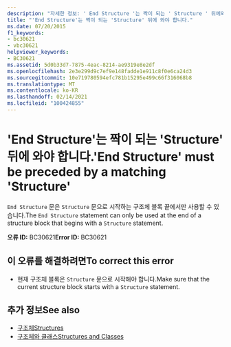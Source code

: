 ```yaml
---
description: "자세한 정보: ' End Structure '는 짝이 되는 ' Structure ' 뒤에와 야 합니다."
title: "'End Structure'는 짝이 되는 'Structure' 뒤에 와야 합니다."
ms.date: 07/20/2015
f1_keywords:
- bc30621
- vbc30621
helpviewer_keywords:
- BC30621
ms.assetid: 5d0b33d7-7875-4eac-8214-ae9319e8e2df
ms.openlocfilehash: 2e3e299d9c7ef9e148fadde1e911c8f0e6ca24d3
ms.sourcegitcommit: 10e719780594efc781b15295e499c66f316068b8
ms.translationtype: MT
ms.contentlocale: ko-KR
ms.lasthandoff: 02/14/2021
ms.locfileid: "100424855"
---
```

# <a name="end-structure-must-be-preceded-by-a-matching-structure"></a><span data-ttu-id="4815b-103">'End Structure'는 짝이 되는 'Structure' 뒤에 와야 합니다.</span><span class="sxs-lookup"><span data-stu-id="4815b-103">'End Structure' must be preceded by a matching 'Structure'</span></span>

<span data-ttu-id="4815b-104">`End Structure` 문은 `Structure` 문으로 시작하는 구조체 블록 끝에서만 사용할 수 있습니다.</span><span class="sxs-lookup"><span data-stu-id="4815b-104">The `End Structure` statement can only be used at the end of a structure block that begins with a `Structure` statement.</span></span>  
  
 <span data-ttu-id="4815b-105">**오류 ID:** BC30621</span><span class="sxs-lookup"><span data-stu-id="4815b-105">**Error ID:** BC30621</span></span>  
  
## <a name="to-correct-this-error"></a><span data-ttu-id="4815b-106">이 오류를 해결하려면</span><span class="sxs-lookup"><span data-stu-id="4815b-106">To correct this error</span></span>  
  
- <span data-ttu-id="4815b-107">현재 구조체 블록은 `Structure` 문으로 시작해야 합니다.</span><span class="sxs-lookup"><span data-stu-id="4815b-107">Make sure that the current structure block starts with a `Structure` statement.</span></span>  
  
## <a name="see-also"></a><span data-ttu-id="4815b-108">추가 정보</span><span class="sxs-lookup"><span data-stu-id="4815b-108">See also</span></span>

- [<span data-ttu-id="4815b-109">구조체</span><span class="sxs-lookup"><span data-stu-id="4815b-109">Structures</span></span>](../programming-guide/language-features/data-types/structures.md)
- [<span data-ttu-id="4815b-110">구조체와 클래스</span><span class="sxs-lookup"><span data-stu-id="4815b-110">Structures and Classes</span></span>](../programming-guide/language-features/data-types/structures-and-classes.md)
